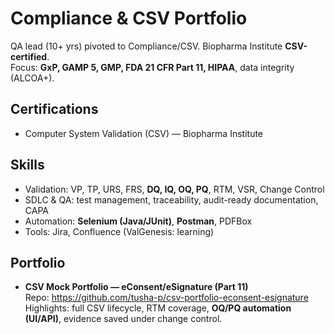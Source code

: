 # Compliance & CSV Portfolio

QA lead (10+ yrs) pivoted to Compliance/CSV. Biopharma Institute **CSV-certified**.  
Focus: **GxP, GAMP 5, GMP, FDA 21 CFR Part 11, HIPAA**, data integrity (ALCOA+).

## Certifications
- Computer System Validation (CSV) — Biopharma Institute

## Skills
- Validation: VP, TP, URS, FRS, **DQ, IQ, OQ, PQ**, RTM, VSR, Change Control
- SDLC & QA: test management, traceability, audit-ready documentation, CAPA
- Automation: **Selenium (Java/JUnit)**, **Postman**, PDFBox
- Tools: Jira, Confluence (ValGenesis: learning)

## Portfolio
- **CSV Mock Portfolio — eConsent/eSignature (Part 11)**  
  Repo: https://github.com/tusha-p/csv-portfolio-econsent-esignature  
  Highlights: full CSV lifecycle, RTM coverage, **OQ/PQ automation (UI/API)**, evidence saved under change control.
